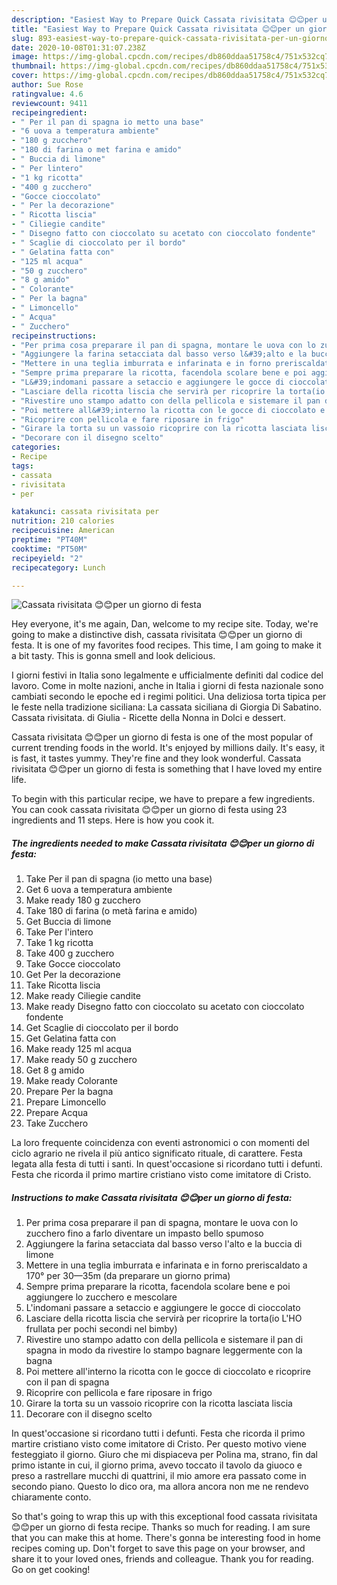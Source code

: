 ```yaml
---
description: "Easiest Way to Prepare Quick Cassata rivisitata 😊😊per un giorno di festa"
title: "Easiest Way to Prepare Quick Cassata rivisitata 😊😊per un giorno di festa"
slug: 893-easiest-way-to-prepare-quick-cassata-rivisitata-per-un-giorno-di-festa
date: 2020-10-08T01:31:07.238Z
image: https://img-global.cpcdn.com/recipes/db860ddaa51758c4/751x532cq70/cassata-rivisitata-😊😊per-un-giorno-di-festa-recipe-main-photo.jpg
thumbnail: https://img-global.cpcdn.com/recipes/db860ddaa51758c4/751x532cq70/cassata-rivisitata-😊😊per-un-giorno-di-festa-recipe-main-photo.jpg
cover: https://img-global.cpcdn.com/recipes/db860ddaa51758c4/751x532cq70/cassata-rivisitata-😊😊per-un-giorno-di-festa-recipe-main-photo.jpg
author: Sue Rose
ratingvalue: 4.6
reviewcount: 9411
recipeingredient:
- " Per il pan di spagna io metto una base"
- "6 uova a temperatura ambiente"
- "180 g zucchero"
- "180 di farina o met farina e amido"
- " Buccia di limone"
- " Per lintero"
- "1 kg ricotta"
- "400 g zucchero"
- "Gocce cioccolato"
- " Per la decorazione"
- " Ricotta liscia"
- " Ciliegie candite"
- " Disegno fatto con cioccolato su acetato con cioccolato fondente"
- " Scaglie di cioccolato per il bordo"
- " Gelatina fatta con"
- "125 ml acqua"
- "50 g zucchero"
- "8 g amido"
- " Colorante"
- " Per la bagna"
- " Limoncello"
- " Acqua"
- " Zucchero"
recipeinstructions:
- "Per prima cosa preparare il pan di spagna, montare le uova con lo zucchero fino a farlo diventare un impasto bello spumoso"
- "Aggiungere la farina setacciata dal basso verso l&#39;alto e la buccia di limone"
- "Mettere in una teglia imburrata e infarinata e in forno preriscaldato a 170° per 30—35m (da preparare un giorno prima)"
- "Sempre prima preparare la ricotta, facendola scolare bene e poi aggiungere lo zucchero e mescolare"
- "L&#39;indomani passare a setaccio e aggiungere le gocce di cioccolato"
- "Lasciare della ricotta liscia che servirà per ricoprire la torta(io L&#39;HO frullata per pochi secondi nel bimby)"
- "Rivestire uno stampo adatto con della pellicola e sistemare il pan di spagna in modo da rivestire lo stampo bagnare leggermente con la bagna"
- "Poi mettere all&#39;interno la ricotta con le gocce di cioccolato e ricoprire con il pan di spagna"
- "Ricoprire con pellicola e fare riposare in frigo"
- "Girare la torta su un vassoio ricoprire con la ricotta lasciata liscia"
- "Decorare con il disegno scelto"
categories:
- Recipe
tags:
- cassata
- rivisitata
- per

katakunci: cassata rivisitata per 
nutrition: 210 calories
recipecuisine: American
preptime: "PT40M"
cooktime: "PT50M"
recipeyield: "2"
recipecategory: Lunch

---
```



![Cassata rivisitata 😊😊per un giorno di festa](https://img-global.cpcdn.com/recipes/db860ddaa51758c4/751x532cq70/cassata-rivisitata-😊😊per-un-giorno-di-festa-recipe-main-photo.jpg)

Hey everyone, it's me again, Dan, welcome to my recipe site. Today, we're going to make a distinctive dish, cassata rivisitata 😊😊per un giorno di festa. It is one of my favorites food recipes. This time, I am going to make it a bit tasty. This is gonna smell and look delicious.

I giorni festivi in Italia sono legalmente e ufficialmente definiti dal codice del lavoro. Come in molte nazioni, anche in Italia i giorni di festa nazionale sono cambiati secondo le epoche ed i regimi politici. Una deliziosa torta tipica per le feste nella tradizione siciliana: La cassata siciliana di Giorgia Di Sabatino. Cassata rivisitata. di Giulia - Ricette della Nonna in Dolci e dessert.

Cassata rivisitata 😊😊per un giorno di festa is one of the most popular of current trending foods in the world. It's enjoyed by millions daily. It's easy, it is fast, it tastes yummy. They're fine and they look wonderful. Cassata rivisitata 😊😊per un giorno di festa is something that I have loved my entire life.


To begin with this particular recipe, we have to prepare a few ingredients. You can cook cassata rivisitata 😊😊per un giorno di festa using 23 ingredients and 11 steps. Here is how you cook it.

<!--inarticleads1-->

##### The ingredients needed to make Cassata rivisitata 😊😊per un giorno di festa:

1. Take  Per il pan di spagna (io metto una base)
1. Get 6 uova a temperatura ambiente
1. Make ready 180 g zucchero
1. Take 180 di farina (o metà farina e amido)
1. Get  Buccia di limone
1. Take  Per l&#39;intero
1. Take 1 kg ricotta
1. Take 400 g zucchero
1. Take Gocce cioccolato
1. Get  Per la decorazione
1. Take  Ricotta liscia
1. Make ready  Ciliegie candite
1. Make ready  Disegno fatto con cioccolato su acetato con cioccolato fondente
1. Get  Scaglie di cioccolato per il bordo
1. Get  Gelatina fatta con
1. Make ready 125 ml acqua
1. Make ready 50 g zucchero
1. Get 8 g amido
1. Make ready  Colorante
1. Prepare  Per la bagna
1. Prepare  Limoncello
1. Prepare  Acqua
1. Take  Zucchero


La loro frequente coincidenza con eventi astronomici o con momenti del ciclo agrario ne rivela il più antico significato rituale, di carattere. Festa legata alla festa di tutti i santi. In quest&#39;occasione si ricordano tutti i defunti. Festa che ricorda il primo martire cristiano visto come imitatore di Cristo. 

<!--inarticleads2-->

##### Instructions to make Cassata rivisitata 😊😊per un giorno di festa:

1. Per prima cosa preparare il pan di spagna, montare le uova con lo zucchero fino a farlo diventare un impasto bello spumoso
1. Aggiungere la farina setacciata dal basso verso l&#39;alto e la buccia di limone
1. Mettere in una teglia imburrata e infarinata e in forno preriscaldato a 170° per 30—35m (da preparare un giorno prima)
1. Sempre prima preparare la ricotta, facendola scolare bene e poi aggiungere lo zucchero e mescolare
1. L&#39;indomani passare a setaccio e aggiungere le gocce di cioccolato
1. Lasciare della ricotta liscia che servirà per ricoprire la torta(io L&#39;HO frullata per pochi secondi nel bimby)
1. Rivestire uno stampo adatto con della pellicola e sistemare il pan di spagna in modo da rivestire lo stampo bagnare leggermente con la bagna
1. Poi mettere all&#39;interno la ricotta con le gocce di cioccolato e ricoprire con il pan di spagna
1. Ricoprire con pellicola e fare riposare in frigo
1. Girare la torta su un vassoio ricoprire con la ricotta lasciata liscia
1. Decorare con il disegno scelto


In quest&#39;occasione si ricordano tutti i defunti. Festa che ricorda il primo martire cristiano visto come imitatore di Cristo. Per questo motivo viene festeggiato il giorno. Giuro che mi dispiaceva per Polina ma, strano, fin dal primo istante in cui, il giorno prima, avevo toccato il tavolo da giuoco e preso a rastrellare mucchi di quattrini, il mio amore era passato come in secondo piano. Questo lo dico ora, ma allora ancora non me ne rendevo chiaramente conto. 

So that's going to wrap this up with this exceptional food cassata rivisitata 😊😊per un giorno di festa recipe. Thanks so much for reading. I am sure that you can make this at home. There's gonna be interesting food in home recipes coming up. Don't forget to save this page on your browser, and share it to your loved ones, friends and colleague. Thank you for reading. Go on get cooking!
